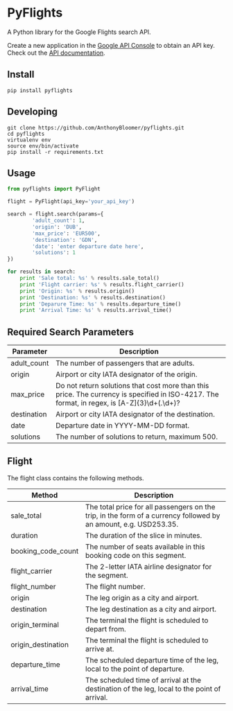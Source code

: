 # PyFlights

A Python library for the Google Flights search API.

Create a new application in the [Google API Console](https://console.developers.google.com) to obtain an API key.  
Check out the [API documentation](https://developers.google.com/qpx-express/v1/trips/search).


## Install

```
pip install pyflights
```

## Developing 

```
git clone https://github.com/AnthonyBloomer/pyflights.git
cd pyflights
virtualenv env
source env/bin/activate
pip install -r requirements.txt
```

## Usage

```python
from pyflights import PyFlight

flight = PyFlight(api_key='your_api_key')

search = flight.search(params={
        'adult_count': 1,
        'origin': 'DUB',
        'max_price': 'EUR500',
        'destination': 'GDN',
        'date': 'enter departure date here',
        'solutions': 1
})

for results in search:
    print 'Sale total: %s' % results.sale_total()
    print 'Flight carrier: %s' % results.flight_carrier()
    print 'Origin: %s' % results.origin()
    print 'Destination: %s' % results.destination()
    print 'Deparure Time: %s' % results.departure_time()
    print 'Arrival Time: %s' % results.arrival_time()
```

## Required Search Parameters

| Parameter   | Description                                                                                                                                 |
|-------------|---------------------------------------------------------------------------------------------------------------------------------------------|
| adult_count | The number of passengers that are adults.                                                                                                   |
| origin      | Airport or city IATA designator of the origin.                                                                                              |
| max_price   | Do not return solutions that cost more than this price. The currency is specified in ISO-4217. The format, in regex, is [A-Z]{3}\d+(\.\d+)? |
| destination | Airport or city IATA designator of the destination.                                                                                         |
| date        | Departure date in YYYY-MM-DD format.                                                                                                        |
| solutions   | The number of solutions to return, maximum 500.                                                                                             |

## Flight

The flight class contains the following methods.

| Method             | Description                                                                                                      |
|--------------------|------------------------------------------------------------------------------------------------------------------|
| sale_total         | The total price for all passengers on the trip, in the form of a currency followed by an amount, e.g. USD253.35. |
| duration           | The duration of the slice in minutes.                                                                            |
| booking_code_count | The number of seats available in this booking code on this segment.                                              |
| flight_carrier     | The 2-letter IATA airline designator for the segment.                                                            |
| flight_number      | The flight number.                                                                                               |
| origin             | The leg origin as a city and airport.                                                                            |
| destination        | The leg destination as a city and airport.                                                                       |
| origin_terminal    | The terminal the flight is scheduled to depart from.                                                             |
| origin_destination | The terminal the flight is scheduled to arrive at.                                                               |
| departure_time     | The scheduled departure time of the leg, local to the point of departure.                                        |
| arrival_time       | The scheduled time of arrival at the destination of the leg, local to the point of arrival.                      |
